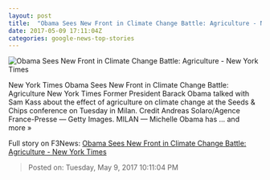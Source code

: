 ```yaml
---
layout: post
title:  "Obama Sees New Front in Climate Change Battle: Agriculture - New York Times"
date: 2017-05-09 17:11:04Z
categories: google-news-top-stories
---
```


![Obama Sees New Front in Climate Change Battle: Agriculture - New York Times](https://static01.nyt.com/images/2017/05/10/dining/10Milan/09MILAN-WEB-facebookJumbo.jpg)

New York Times Obama Sees New Front in Climate Change Battle: Agriculture New York Times Former President Barack Obama talked with Sam Kass about the effect of agriculture on climate change at the Seeds & Chips conference on Tuesday in Milan. Credit Andreas Solaro/Agence France-Presse — Getty Images. MILAN — Michelle Obama has ... and more »


Full story on F3News: [Obama Sees New Front in Climate Change Battle: Agriculture - New York Times](http://www.f3nws.com/n/seBzf)

> Posted on: Tuesday, May 9, 2017 10:11:04 PM
